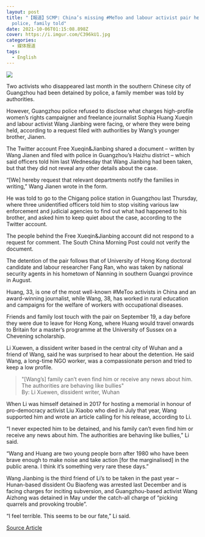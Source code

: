 ```yaml
---
layout: post
title: "【報道】SCMP: China’s missing #MeToo and labour activist pair held by
  police, family told"
date: 2021-10-06T01:15:08.898Z
cover: https://i.imgur.com/C396kU1.jpg
categories:
  - 媒体报道
tags:
  - English
---
```

![](https://i.imgur.com/C396kU1.jpg)

Two activists who disappeared last month in the southern Chinese city of Guangzhou had been detained by police, a family member was told by authorities.

<!--more-->

However, Guangzhou police refused to disclose what charges high-profile ﻿women’s rights campaigner and freelance journalist Sophia Huang Xueqin and labour activist Wang Jianbing were facing, or where they were being held, according to a request filed with authorities by Wang’s younger brother, Jianen.

The Twitter account Free Xueqin&Jianbing shared a document – written by Wang Jianen and filed with police in Guangzhou’s Haizhu district – which said officers told him last Wednesday that Wang Jianbing had been taken, but that they did not reveal any other details about the case.

“[We] hereby request that relevant departments notify the families in writing,” Wang Jianen wrote in the form.

He was told to go to the Chigang police station in Guangzhou last Thursday, where three unidentified officers told him to stop visiting various law enforcement and judicial agencies to find out what had happened to his brother, and asked him to keep quiet about the case, according to the Twitter account.

The people behind the Free Xueqin&Jianbing account did not respond to a request for comment. The South China Morning Post could not verify the document.

The detention of the pair follows that of University of Hong Kong doctoral candidate and labour researcher Fang Ran, who was taken by national security agents in his hometown of Nanning in southern Guangxi province in August.

Huang, 33, is one of the most well-known #MeToo activists in China and an award-winning journalist, while Wang, 38, has worked in rural education and campaigns for the welfare of workers with occupational diseases.

Friends and family lost touch with the pair on September 19, a day before they were due to leave for Hong Kong, where Huang would travel onwards to Britain for a master’s programme at the University of Sussex on a Chevening scholarship.

Li Xuewen, a dissident writer based in the central city of Wuhan and a friend of Wang, said he was surprised to hear about the detention. He said Wang, a long-time NGO worker, was a compassionate person and tried to keep a low profile.

> "[Wang’s] family can’t even find him or receive any news about him. The authorities are behaving like bullies"  
> By: Li Xuewen, dissident writer, Wuhan

When Li was himself detained in 2017 for hosting a memorial in honour of pro-democracy activist Liu Xiaobo who died in July that year, Wang supported him and wrote an article calling for his release, according to Li.

“I never expected him to be detained, and his family can’t even find him or receive any news about him. The authorities are behaving like bullies,” Li said.

“Wang and Huang are two young people born after 1980 who have been brave enough to make noise and take action [for the marginalised] in the public arena. I think it’s something very rare these days.”

Wang Jianbing is the third friend of Li’s to be taken in the past year – Hunan-based dissident Ou Biaofeng was arrested last December and is facing charges for inciting subversion, and Guangzhou-based activist Wang Aizhong was detained in May under the catch-all charge of “picking quarrels and provoking trouble”.

“I feel terrible. This seems to be our fate,” Li said.

[Source Article](https://www.scmp.com/news/china/politics/article/3151288/chinas-missing-metoo-and-labour-activist-pair-held-police)